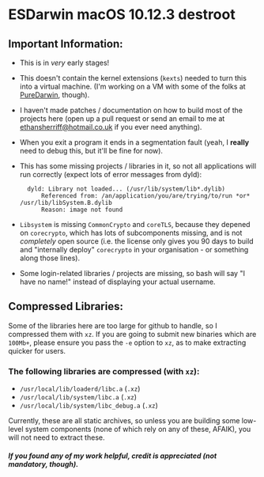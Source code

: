 # ESDarwin macOS 10.12.3 destroot

## Important Information:

- This is in _very_ early stages!
- This doesn't contain the kernel extensions (`kexts`) needed to turn this into a virtual machine. (I'm working on a VM with some of the folks at [PureDarwin](https://github.com/PureDarwin/PureDarwin), though).
- I haven't made patches / documentation on how to build most of the projects here (open up a pull request or send an email to me at ethansherriff@hotmail.co.uk if you ever need anything).
- When you exit a program it ends in a segmentation fault (yeah, I **really** need to debug this, but it'll be fine for now).
- This has some missing projects / libraries in it, so not all applications will run correctly (expect lots of error messages from dyld): 


        dyld: Library not loaded... (/usr/lib/system/lib*.dylib)
            Referenced from: /an/application/you/are/trying/to/run *or* /usr/lib/libSystem.B.dylib
            Reason: image not found


- `Libsystem` is missing `CommonCrypto` and `coreTLS`, because they depened on `corecrypto`, which has lots of subcomponents missing, and is not _completely_ open source (i.e. the license only gives you 90 days to build and "internally deploy" `corecrypto` in your organisation - or something along those lines).
- Some login-related libraries / projects are missing, so bash will say "I have no name!" instead of displaying your actual username.

## Compressed Libraries:

Some of the libraries here are too large for github to handle, so I compressed them with `xz`. If you are going to submit new binaries which are `100Mb+`, please ensure you pass the `-e` option to `xz`, as to make extracting quicker for users.

### The following libraries are compressed (with `xz`):

- `/usr/local/lib/loaderd/libc.a` (`.xz`)
- `/usr/local/lib/system/libc.a` (`.xz`)
- `/usr/local/lib/system/libc_debug.a` (`.xz`)

Currently, these are all static archives, so unless you are building some low-level system components (none of which rely on any of these, AFAIK), you will not need to extract these.

##### If you found any of my work helpful, credit is appreciated (not mandatory, though).